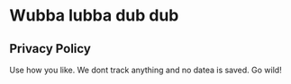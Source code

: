 # Wubba lubba dub dub

## Privacy Policy
Use how you like. We dont track anything and no datea is saved.
Go wild!

